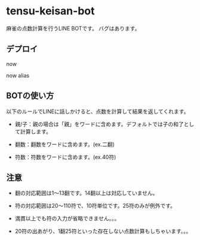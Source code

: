 # tensu-keisan-bot
麻雀の点数計算を行うLINE BOTです。
バグはあります。

## デプロイ
now

now alias

## BOTの使い方
以下のルールでLINEに話しかけると、点数を計算して結果を返してくれます。

* 親/子：親の場合は「親」をワードに含めます。デフォルトでは子の和了として計算します。

* 翻数：翻数をワードに含めます。(ex.二翻)

* 符数：符数をワードに含めます。(ex.40符)

## 注意

* 翻の対応範囲は1～13翻です。14翻以上は対応していません。

* 符の対応範囲は20～110符で、10符単位です。25符のみが例外です。

* 満貫以上でも符の入力が省略できません。。。

* 20符の出あがり、1翻25符といった存在しない点数計算もしちゃいます。。。
